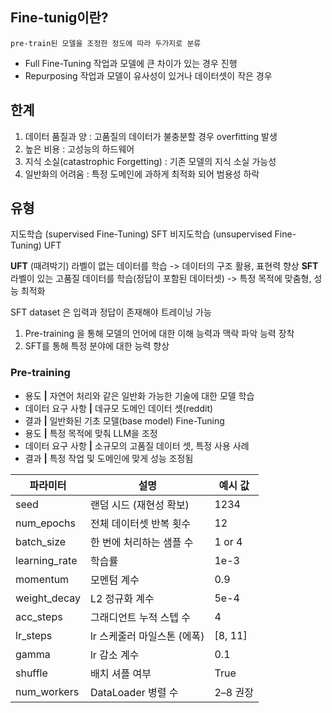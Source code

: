 
## Fine-tunig이란?

	pre-train된 모델을 조정한 정도에 따라 두가지로 분류
- Full Fine-Tuning
	작업과 모델에 큰 차이가 있는 경우 진행
- Repurposing
	작업과 모델이 유사성이 있거나 데이터셋이 작은 경우

## 한계

1. 데이터 품질과 양 : 고품질의 데이터가 불충분할 경우 overfitting 발생
2. 높은 비용 : 고성능의 하드웨어
3. 지식 소실(catastrophic Forgetting) : 기존 모델의 지식 소실 가능성
4. 일반화의 어려움 : 특정 도메인에 과하게 최적화 되어 범용성 하락

## 유형

지도학습 (supervised Fine-Tuning) SFT
비지도학습 (unsupervised Fine-Tuning) UFT

**UFT**
	(때려박기) 라벨이 없는 데이터를 학습 -> 데이터의 구조 활용, 표현력 향상
**SFT**
	라벨이 있는 고품질 데이터를 학습(정답이 포함된 데이터셋) -> 특정 목적에 맞춤형, 성능 최적화 

SFT dataset 은 입력과 정답이 존재해야 트레이닝 가능

1. Pre-training 을 통해 모델의 언어에 대한 이해 능력과 맥락 파악 능력 장착
2. SFT를 통해 특정 분야에 대한 능력 향상

### Pre-training
- 용도 **|** 자연어 처리와 같은 일반화 가능한 기술에 대한 모델 학습
- 데이터 요구 사항 **|** 데규모 도메인 데이터 셋(reddit)
- 결과 **|** 일반화된 기초 모델(base model)
Fine-Tuning
-  용도 **|** 특정 목적에 맞춰 LLM을 조정 
- 데이터 요구 사항 **|** 소규모의 고품질 데이터 셋, 특정 사용 사례
- 결과 **|** 특정 작업 및 도메인에 맞게 성능 조정됨

|**파라미터**|**설명**|**예시 값**|
|---|---|---|
|seed|랜덤 시드 (재현성 확보)|1234|
|num_epochs|전체 데이터셋 반복 횟수|12|
|batch_size|한 번에 처리하는 샘플 수|1 or 4|
|learning_rate|학습률|1e-3|
|momentum|모멘텀 계수|0.9|
|weight_decay|L2 정규화 계수|5e-4|
|acc_steps|그래디언트 누적 스텝 수|4|
|lr_steps|lr 스케줄러 마일스톤 (에폭)|[8, 11]|
|gamma|lr 감소 계수|0.1|
|shuffle|배치 셔플 여부|True|
|num_workers|DataLoader 병렬 수|2–8 권장|